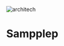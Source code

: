 ![architech](https://user-images.githubusercontent.com/75168665/153588950-b764b60a-8f6a-4d6e-b832-0f50aa010f29.jpg)
# Sampplep

